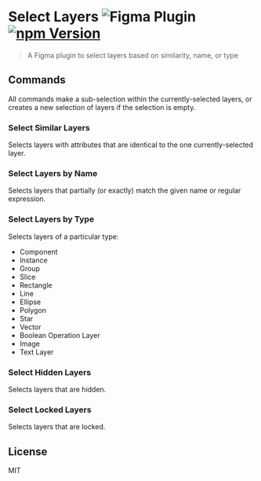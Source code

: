 # Select Layers ![Figma Plugin](https://img.shields.io/badge/figma-Select%20Layers-1BC47D.svg) [![npm Version](https://img.shields.io/npm/v/figma-select-layers.svg)](https://www.npmjs.com/package/figma-select-layers)

> A Figma plugin to select layers based on similarity, name, or type

## Commands

All commands make a sub-selection within the currently-selected layers, or creates a new selection of layers if the selection is empty.

### Select Similar Layers

Selects layers with attributes that are identical to the one currently-selected layer.

### Select Layers by Name

Selects layers that partially (or exactly) match the given name or regular expression.

### Select Layers by Type

Selects layers of a particular type:

- Component
- Instance
- Group
- Slice
- Rectangle
- Line
- Ellipse
- Polygon
- Star
- Vector
- Boolean Operation Layer
- Image
- Text Layer

### Select Hidden Layers

Selects layers that are hidden.

### Select Locked Layers

Selects layers that are locked.

## License

MIT

